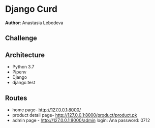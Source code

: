 # Django Curd

**Author**: Anastasia Lebedeva

## Challenge


## Architecture
* Python 3.7
* Pipenv
* Django
* django.test



## Routes
* home page- http://127.0.0.1:8000/
* product detail page- http://127.0.0.1:8000/product/product.pk
* admin page -  http://127.0.0.1:8000/admin
login: Ana
password: 0712